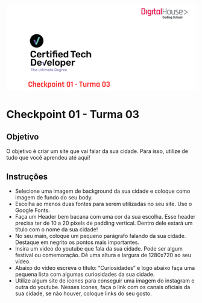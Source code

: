 <h1 align="center">
   <img src="./img/capa.png">
</h1>

<h1>Checkpoint 01 - Turma 03</h1>

<h2>Objetivo</h2>


<p>O objetivo é criar um site que vai falar da sua cidade. Para isso, utilize de tudo que você aprendeu até aqui! </P>

<h2>Instruções</h2>


<ul>
<li>
Selecione uma imagem de background da sua cidade e coloque como imagem de fundo do seu body.</li>
<li>
Escolha ao menos duas fontes para serem utilizadas no seu site. Use o Google Fonts.</li>
<li>
Faça um Header bem bacana com uma cor da sua escolha. Esse header precisa ter de 10 a 20 píxels de padding vertical. Dentro dele estará um título com o nome da sua cidade!</li>
<li>
No seu main, coloque um pequeno parágrafo falando da sua cidade. Destaque em negrito os pontos mais importantes.</li>
<li>
Insira um video do youtube que fala da sua cidade. Pode ser algum festival ou comemoração. Dê uma altura e largura de 1280x720 ao seu vídeo.</li>
<li>
Abaixo do vídeo escreva o título: “Curiosidades” e logo abaixo faça uma pequena lista com algumas curiosidades da sua cidade.</li>
<li>
Utilize algum site de ícones para conseguir uma imagem do instagram e outra do youtube. Nesses ícones, faça o link com os canais oficiais da sua cidade, se não houver, coloque links do seu gosto.</li>
</ul>







